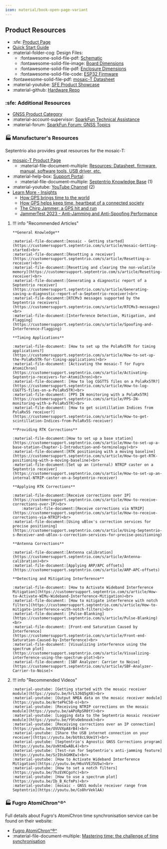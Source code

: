 ```yaml
---
icon: material/book-open-page-variant
---
```


## Product Resources

- :sfe: [Product Page](www.sparkfun/sparkpnt-gnss-disciplined-oscillator.html)
- [Quick Start Guide](./assets/quick_start_guide-v10.pdf)
- :material-folder-cog: Design Files:
	- :fontawesome-solid-file-pdf: [Schematic](./assets/board_files/schematic.pdf)
	- :fontawesome-solid-file-image: [Board Dimensions](./assets/board_files/dimensions.png)
	- :fontawesome-solid-file-pdf: [Enclosure Dimensions](./assets/board_files/dimensions-enclosure.pdf)
	- :fontawesome-solid-file-code: [ESP32 Firmware](https://github.com/sparkfun/SparkFun_GNSSDO/tree/main/Firmware/GNSSDO_Firmware)
- :fontawesome-solid-file-pdf: [mosaic-T Datasheet](./assets/component_documentation/Mosaic%20Hardware%20Manual_v1.8.0.pdf)
- :material-youtube: [SFE Product Showcase](https://www.youtube.com/watch?v=WI0NbXBxeUo)
- :material-github: [Hardware Repo](https://github.com/sparkfun/SparkFun_GNSSDO)


### :sfe: Additional Resources

- [GNSS Product Category](https://www.sparkfun.com/categories/4)
- :material-account-supervisor: [SparkFun Technical Assistance](https://www.sparkfun.com/technical_assistance)
- :material-forum: [SparkFun Forum: GNSS Topics](https://community.sparkfun.com/c/global-positioning-system-gps/96)


### 🏭 Manufacturer's Resources
Septentrio also provides great resources for the mosaic-T:

<div class="annotate" markdown>

- [mosaic-T Product Page](https://www.septentrio.com/en/products/gnss-receivers/gnss-receiver-modules/mosaic-t)
	- :material-file-document-multiple: [Resources: Datasheet, firmware, manual, software tools, USB driver, etc.](https://www.septentrio.com/en/products/gnss-receivers/gnss-receiver-modules/mosaic-t#resources)
- :material-help-box: [Support Portal](https://customersupport.septentrio.com/s/):
	- :material-file-document-multiple: [Septentrio Knowledge Base](https://customersupport.septentrio.com/s/topiccatalog) (1)
- :material-youtube: [YouTube Channel](https://www.youtube.com/@SeptentrioGNSS) (2)
- [Learn More - Insights](https://www.septentrio.com/en/learn-more/insights)
	- [How GPS brings time to the world](https://www.septentrio.com/en/learn-more/insights/how-gps-brings-time-world)
	- [How GPS helps keep time, heartbeat of a connected society](https://www.septentrio.com/en/learn-more/insights/how-gps-helps-keeping-time-heartbeat-connected-society)
	- [The Chirp Jammer: a GPS hit and run](https://www.septentrio.com/en/learn-more/insights/chirp-jammer-gps-hit-and-run)
	- [JammerTest 2023 - Anti-Jamming and Anti-Spoofing Performance](https://www.septentrio.com/en/learn-more/insights/most-resilient-gnss-receiver-results-jammertest-norway)

</div>

1.	!!! info "Recommended Articles"

		**General Knowledge**

		:material-file-document:[mosaic - Getting started](https://customersupport.septentrio.com/s/article/mosaic-Getting-started)<br>
		:material-file-document:[Resetting a receiver](https://customersupport.septentrio.com/s/article/Resetting-a-receiver)<br>
		:material-file-document:[Resetting and clearing the non-volatile memory](https://customersupport.septentrio.com/s/article/Resetting-receiver)<br>
		:material-file-document:[Generating a diagnostic report of a Septentrio receiver](https://customersupport.septentrio.com/s/article/Generating-saving-a-diagnostic-report-of-a-Septentrio-receiver)<br>
		:material-file-document:[RTCMv3 messages supported by the Septentrio receivers](https://customersupport.septentrio.com/s/article/RTCMv3-messages)<br>
		:material-file-document:[Interference Detection, Mitigation, and Flagging](https://customersupport.septentrio.com/s/article/Spoofing-and-Interference-Flagging)

		**Timing Applications**

		:material-file-document: [How to set up the PolaRx5TR for timing applications?](https://customersupport.septentrio.com/s/article/How-to-set-up-the-PolaRx5TR-for-timing-applications)<br>
		:material-file-document: [Activating the mosaic-T for Fugro AtomiChron](https://customersupport.septentrio.com/s/article/Activating-Septentrio-receivers-for-AtomiChron)<br>
		:material-file-document: [How to log CGGTTS files on a PolaRx5TR?](https://customersupport.septentrio.com/s/article/How-to-log-CGGTTS-files-on-a-PolaRx5TR)<br>
		:material-file-document: [PPS IN monitoring with a PolaRx5TR](https://customersupport.septentrio.com/s/article/PPS-IN-monitoring-with-a-PolaRx5TR)<br>
		:material-file-document: [How to get scintillation Indices from PolaRx5S receiver?](https://customersupport.septentrio.com/s/article/How-to-get-scintillation-Indices-from-PolaRx5S-receiver)

		**Providing RTK Corrections**

		:material-file-document:[How to set up a base station](https://customersupport.septentrio.com/s/article/How-to-set-up-a-base-station-Chapter-1-Introduction-and-terminology)<br>
		:material-file-document:[RTK positioning with a moving baseline](https://customersupport.septentrio.com/s/article/How-to-get-RTK-positioning-with-a-moving-baseline)<br>
		:material-file-document:[Set up an (internal) NTRIP caster on a Septentrio receiver](https://customersupport.septentrio.com/s/article/How-to-set-up-an-internal-NTRIP-caster-on-a-Septentrio-receiver)

		**Applying RTK Corrections**

		:material-file-document:[Receive corrections over IP](https://customersupport.septentrio.com/s/article/How-to-receive-corrections-over-IP)<br>
			:material-file-document:[Receive corrections via NTRIP](https://customersupport.septentrio.com/s/article/How-to-receive-corrections-via-NTRIP)<br>
		:material-file-document:[Using uBlox's correction services for precise positioning](https://customersupport.septentrio.com/s/article/Using-Septentrio-s-Receiver-and-uBlox-s-correction-services-for-precise-positioning)

		**Antenna Corrections**

		:material-file-document:[Antenna calibration](https://customersupport.septentrio.com/s/article/Antenna-calibration)<br>
		:material-file-document:[Applying ARP/APC offsets](https://customersupport.septentrio.com/s/article/ARP-APC-offsets)

		**Detecting and Mitigating Interference**

		:material-file-document: [How to Activate Wideband Interference Mitigation](https://customersupport.septentrio.com/s/article/How-to-Activate-WIMu-Wideband-Interference-Mitigation)<br>
		:material-file-document: [How to mitigate interference with notch filters](https://customersupport.septentrio.com/s/article/How-to-mitigate-interference-with-notch-filters)<br>
		:material-file-document: [Pulse-Blanking](https://customersupport.septentrio.com/s/article/Pulse-Blanking)<br>
		:material-file-document: [Front-end Saturation Caused by Interference](https://customersupport.septentrio.com/s/article/Front-end-Saturation-Caused-by-Interference)<br>
		:material-file-document: [Visualizing interference using the spectrum plot](https://customersupport.septentrio.com/s/article/Visualizing-interference-using-the-spectrum-plot)<br>
		:material-file-document: [SBF Analyzer: Carrier to Noise](https://customersupport.septentrio.com/s/article/SBF-Analyzer-Carrier-to-Noise)<


2.	!!! info "Recommended Videos"

		:material-youtube: [Getting started with the mosaic receiver module](https://youtu.be/hrL5J6Q5gX8)<br>
		:material-youtube: [Output NMEA data on the mosaic receiver module](https://youtu.be/ArtePkC58-o)<br>
		:material-youtube: [Receiving NTRIP corrections on the mosaic module](https://youtu.be/aAPoRpSR0tY)<br>
		:material-youtube: [Logging data to the Septentrio mosaic receiver module](https://youtu.be/Y9tvOebnoxk)<br>
		:material-youtube: [Receiving corrections over an IP connection](https://youtu.be/UVUVXpA8rB4)<br>
		:material-youtube: [Share the USB internet connection on your receiver](https://youtu.be/bUt8cL9Ue1Y)<br>
		:material-youtube: [Septentrio's Agnostic GNSS Corrections program](https://youtu.be/UxNtmEwABL4)<br>
		:material-youtube: [Test-run for Septentrio's anti-jamming feature](https://youtu.be/SzI0skGHKEw)<br>
		:material-youtube: [How to Activate Wideband Interference Mitigation](https://youtu.be/H6uVVEJ5U5w)<br>
		:material-youtube: [How to set a notch filters](https://youtu.be/7hzEVKCgoYc)<br>
		:material-youtube: [How to use a spectrum plot](https://youtu.be/Ib_B_KcfmPs)<br>
		:material-youtube: [mosaic - GNSS module receiver range from Septentrio](https://youtu.be/Co8hrVeklAA)


### 🏭 Fugro AtomiChron^®^
Full details about Fugro's AtomiChron time synchronisation service can be found on their website:

- [Fugro AtomiChron^®^](https://www.fugro.com/expertise/other-expertise/atomichron)
- :material-file-document-multiple: [Mastering time: the challenge of time synchronisation](https://www.fugro.com/news/podcasts/2024/mastering-time-the-challenge-of-time-synchronisation)

